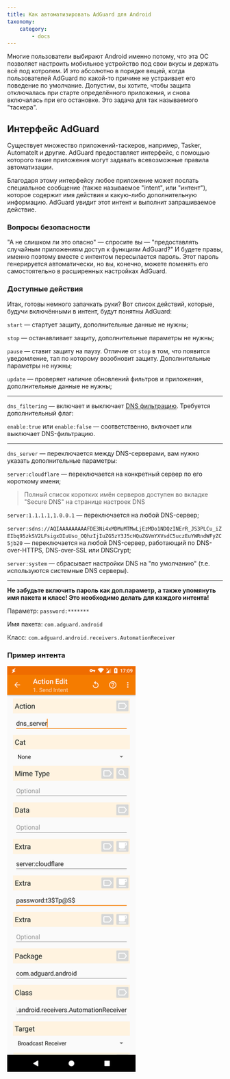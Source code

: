 ```yaml
---
title: Как автоматизировать AdGuard для Android 
taxonomy:
    category:
        - docs
---
```


Многие пользователи выбирают Android именно потому, что эта ОС позволяет настроить мобильное устройство под свои вкусы и держать всё под котролем. И это абсолютно в порядке вещей, когда пользователей AdGuard по какой-то причине не устраивает его поведение по умолчание. Допустим, вы хотите, чтобы защита отключалась при старте определённого приложения, и снова включалась при его остановке. Это задача для так называемого "таскера".   

## Интерфейс AdGuard

Существует множество приложений-таскеров, например, Tasker, AutomateIt и другие. AdGuard предоставляет интерфейс, с помощью которого такие приложения могут задавать всевозможные правила автоматизации. 

Благодаря этому интерфейсу любое приложение может послать специальное сообщение (также называемое "intent", или "интент"), которое содержит имя действия и какую-либо дополнительную информацию. AdGuard увидит этот интент и выполнит запрашиваемое действие. 

### Вопросы безопасности

"А не слишком ли это опасно" — спросите вы — "предоставлять случайным приложениям доступ к функциям AdGuard?" И будете правы, именно поэтому вместе с интентом пересылается пароль. Этот пароль генерируется автоматически, но вы, конечно, можете поменять его самостоятельно в расширенных настройках AdGuard.

### Доступные действия

Итак, готовы немного запачкать руки? Вот список действий, которые, будучи включёнными в интент, будут понятны AdGuard:

<a name="action_start">

`start` — стартует защиту, дополнительные данные не нужны;

<a name="action_stop">

`stop` — останавливает защиту, дополнительные параметры не нужны;

<a name="action_pause">

`pause` — ставит защиту на паузу. Отличие от `stop` в том, что появится уведомление, тап по которому возобновит защиту. Дополнительные параметры не нужны;

<a name="action_update">

`update` — проверяет наличие обновлений фильтров и приложения, дополнительные данные не нужны;

-----

<a name="action_dns_filtering">

`dns_filtering` — включает и выключает [DNS фильтрацию](https://kb.adguard.com/ru/general/dns-filtering-android). Требуется дополнительный флаг:

`enable:true` или `enable:false` — соответственно, включает или выключает DNS-фильтрацию.
    
-----

<a name="action_dns_server">

`dns_server` — переключается между DNS-серверами, вам нужно указать дополнительные параметры:

 `server:cloudflare` — переключается на конкретный сервер по его короткому имени;
     
>Полный список коротких имён серверов доступен во вкладке "Secure DNS" на странице настроек DNS
     
     
 `server:1.1.1.1,1.0.0.1` — переключается на любой DNS-сервер;
     
     
 `server:sdns://AQIAAAAAAAAAFDE3Ni4xMDMuMTMwLjEzMDo1NDQzINErR_JS3PLCu_iZEIbq95zkSV2LFsigxDIuUso_OQhzIjIuZG5zY3J5cHQuZGVmYXVsdC5uczEuYWRndWFyZC5jb20` — переключается на любой DNS-сервер, работающий по DNS-over-HTTPS, DNS-over-SSL или DNSCrypt;
     
     
 `server:system` — сбрасывает настройки DNS на "по умолчанию" (т.е. используются системные DNS серверы).
     
 -----

**Не забудьте включить пароль как доп.параметр, а также упомянуть имя пакета и класс! Это необходимо делать для каждого интента!**

Параметр: `password:*******`

Имя пакета: `com.adguard.android`

Класс: `com.adguard.android.receivers.AutomationReceiver`

### Пример интента

<img src="automation.png" width=300>
